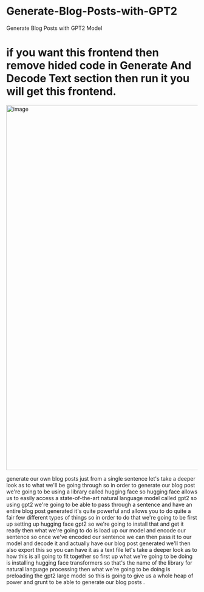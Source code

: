 # Generate-Blog-Posts-with-GPT2
Generate Blog Posts with GPT2 Model

# if you want this frontend then remove hided code in Generate And Decode Text section then run it you will get this frontend.

<img width="960" alt="image" src="https://user-images.githubusercontent.com/76918725/203256509-a0ecf9e8-7b87-4900-b8eb-f5ec59ff4dcd.png">

generate our own blog posts just from a single sentence let's take a deeper look as to what we'll be going through so in order to generate our blog post we're going to be using a library called hugging face so hugging face allows us to easily access a state-of-the-art natural language model called gpt2 so using gpt2 we're going to be able to pass through a sentence and have an entire blog post generated it's quite powerful and allows you to do quite a fair few different types of things so in order to do that we're going to be first up setting up hugging face gpt2 so we're going to install that and get it ready then what we're going to do is load up our model and encode our sentence so once we've encoded our sentence we can then pass it to our model and decode it and actually have our blog post generated we'll then also export this so you can have it as a text file let's take a deeper look as to how this is all going to fit together so first up what we're going to be doing is installing hugging face transformers so that's the name of the library for natural language processing then what we're going to be doing is preloading the gpt2 large model so this is going to give us a whole heap of power and grunt to be able to generate our blog posts .
